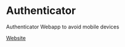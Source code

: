 # Authenticator

Authenticator Webapp to avoid mobile devices

[Website](https://piratepeter.github.io/Authenticator/)
